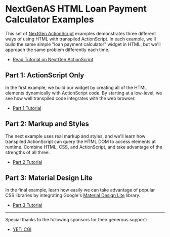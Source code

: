 # NextGenAS HTML Loan Payment Calculator Examples

This set of [NextGen ActionScript](http://nextgenactionscript.com/) examples demonstrates three different ways of using HTML with transpiled ActionScript. In each example, we'll build the same simple "loan payment calculator" widget in HTML, but we'll approach the same problem differently each time.

* [Read Tutorial on NextGen ActionScript](http://nextgenactionscript.com/tutorials/html-with-transpiled-actionscript/)

## Part 1: ActionScript Only

In the first example, we build our widget by creating all of the HTML elements dynamically with ActionScript code. By starting at a low-level, we see how well transpiled code integrates with the web browser.

* [Part 1 Tutorial](http://nextgenactionscript.com/tutorials/html-with-transpiled-actionscript/part-1-build-the-html-dom-transpiled-actionscript/)

## Part 2: Markup and Styles

The next example uses real markup and styles, and we'll learn how transpiled ActionScript can query the HTML DOM to access elements at runtime. Combine HTML, CSS, and ActionScript, and take advantage of the strengths of all three.

* [Part 2 Tutorial](http://nextgenactionscript.com/tutorials/html-with-transpiled-actionscript/part-2-markup-and-stylesheets-transpiled-actionscript/)

## Part 3: Material Design Lite

In the final example, learn how easily we can take advantage of popular CSS libraries by integrating Google's [Material Design Lite](https://getmdl.io/) library.

* [Part 3 Tutorial](http://nextgenactionscript.com/tutorials/html-with-transpiled-actionscript/part-3-material-design-lite-transpiled-actionscript/)

---

Special thanks to the following sponsors for their generous support:

* [YETi CGI](http://yeticgi.com/)